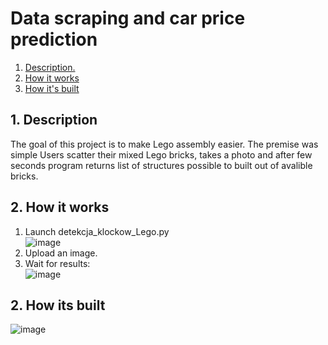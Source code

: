 # Data scraping and car price prediction  
1. [ Description. ](#desc)
2. [ How it works ](#works)
3. [ How it's built ](#built)

<a name="desc"></a>  
## 1. Description  

The goal of this project is to make Lego assembly easier. The premise was simple
Users scatter their mixed Lego bricks, takes a photo and after few seconds program returns list of structures possible to built out of avalible bricks.


<a name="works"></a>  
## 2. How it works  

1. Launch detekcja_klockow_Lego.py  
   ![image](https://github.com/TomDzie/Computer-vision---LEGO-detection/assets/117634603/bb7c93ea-f4e5-4b4c-a62e-bc952673bc32)  
2. Upload an image.  
3. Wait for results:  
   ![image](https://github.com/TomDzie/Computer-vision---LEGO-detection/assets/117634603/aeb40697-0e83-4dc8-b2e9-8af7423f0f3d)  



<a name="built"></a>  
## 2. How its built   
  
![image](https://github.com/TomDzie/Computer-vision---LEGO-detection/assets/117634603/57f4aa6e-4981-460b-be2c-8e8f692ffe2e)
